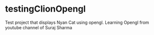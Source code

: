 # testingClionOpengl

Test project that displays Nyan Cat using opengl.
Learning Opengl from youtube channel of Suraj Sharma
